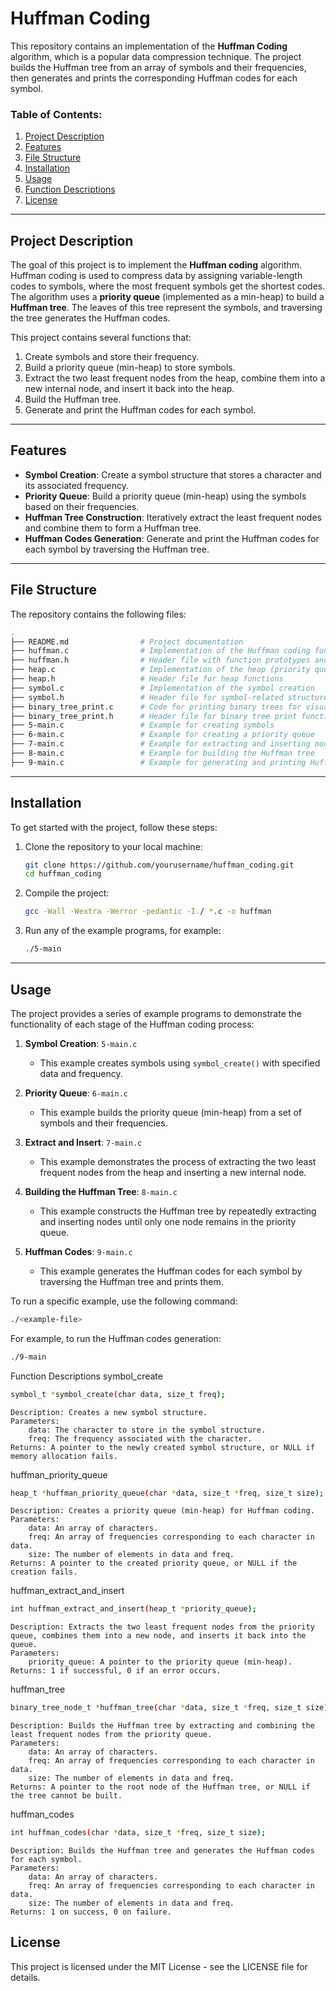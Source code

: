 # Huffman Coding

This repository contains an implementation of the **Huffman Coding** algorithm, which is a popular data compression technique. The project builds the Huffman tree from an array of symbols and their frequencies, then generates and prints the corresponding Huffman codes for each symbol.

### Table of Contents:
1. [Project Description](#project-description)
2. [Features](#features)
3. [File Structure](#file-structure)
4. [Installation](#installation)
5. [Usage](#usage)
6. [Function Descriptions](#function-descriptions)
7. [License](#license)

---

## Project Description

The goal of this project is to implement the **Huffman coding** algorithm. Huffman coding is used to compress data by assigning variable-length codes to symbols, where the most frequent symbols get the shortest codes. The algorithm uses a **priority queue** (implemented as a min-heap) to build a **Huffman tree**. The leaves of this tree represent the symbols, and traversing the tree generates the Huffman codes.

This project contains several functions that:
1. Create symbols and store their frequency.
2. Build a priority queue (min-heap) to store symbols.
3. Extract the two least frequent nodes from the heap, combine them into a new internal node, and insert it back into the heap.
4. Build the Huffman tree.
5. Generate and print the Huffman codes for each symbol.

---

## Features

- **Symbol Creation**: Create a symbol structure that stores a character and its associated frequency.
- **Priority Queue**: Build a priority queue (min-heap) using the symbols based on their frequencies.
- **Huffman Tree Construction**: Iteratively extract the least frequent nodes and combine them to form a Huffman tree.
- **Huffman Codes Generation**: Generate and print the Huffman codes for each symbol by traversing the Huffman tree.
  
---

## File Structure

The repository contains the following files:
```bash
.
├── README.md                # Project documentation
├── huffman.c                # Implementation of the Huffman coding functions
├── huffman.h                # Header file with function prototypes and structures
├── heap.c                   # Implementation of the heap (priority queue)
├── heap.h                   # Header file for heap functions
├── symbol.c                 # Implementation of the symbol creation
├── symbol.h                 # Header file for symbol-related structures
├── binary_tree_print.c      # Code for printing binary trees for visualization
├── binary_tree_print.h      # Header file for binary tree print functions
├── 5-main.c                 # Example for creating symbols
├── 6-main.c                 # Example for creating a priority queue
├── 7-main.c                 # Example for extracting and inserting nodes in the heap
├── 8-main.c                 # Example for building the Huffman tree
├── 9-main.c                 # Example for generating and printing Huffman codes
```

---

## Installation

To get started with the project, follow these steps:

1. Clone the repository to your local machine:

    ```bash
    git clone https://github.com/yourusername/huffman_coding.git
    cd huffman_coding
    ```

2. Compile the project:

    ```bash
    gcc -Wall -Wextra -Werror -pedantic -I./ *.c -o huffman
    ```

3. Run any of the example programs, for example:

    ```bash
    ./5-main
    ```

---

## Usage

The project provides a series of example programs to demonstrate the functionality of each stage of the Huffman coding process:

1. **Symbol Creation**: `5-main.c`
    - This example creates symbols using `symbol_create()` with specified data and frequency.
    
2. **Priority Queue**: `6-main.c`
    - This example builds the priority queue (min-heap) from a set of symbols and their frequencies.
    
3. **Extract and Insert**: `7-main.c`
    - This example demonstrates the process of extracting the two least frequent nodes from the heap and inserting a new internal node.
    
4. **Building the Huffman Tree**: `8-main.c`
    - This example constructs the Huffman tree by repeatedly extracting and inserting nodes until only one node remains in the priority queue.
    
5. **Huffman Codes**: `9-main.c`
    - This example generates the Huffman codes for each symbol by traversing the Huffman tree and prints them.

To run a specific example, use the following command:

```bash
./<example-file>
```
For example, to run the Huffman codes generation:
```bash
./9-main
```
Function Descriptions
symbol_create
```bash
symbol_t *symbol_create(char data, size_t freq);
```
    Description: Creates a new symbol structure.
    Parameters:
        data: The character to store in the symbol structure.
        freq: The frequency associated with the character.
    Returns: A pointer to the newly created symbol structure, or NULL if memory allocation fails.

huffman_priority_queue
```bash
heap_t *huffman_priority_queue(char *data, size_t *freq, size_t size);
```
    Description: Creates a priority queue (min-heap) for Huffman coding.
    Parameters:
        data: An array of characters.
        freq: An array of frequencies corresponding to each character in data.
        size: The number of elements in data and freq.
    Returns: A pointer to the created priority queue, or NULL if the creation fails.

huffman_extract_and_insert
```bash
int huffman_extract_and_insert(heap_t *priority_queue);
```
    Description: Extracts the two least frequent nodes from the priority queue, combines them into a new node, and inserts it back into the queue.
    Parameters:
        priority_queue: A pointer to the priority queue (min-heap).
    Returns: 1 if successful, 0 if an error occurs.

huffman_tree
```bash
binary_tree_node_t *huffman_tree(char *data, size_t *freq, size_t size);
```
    Description: Builds the Huffman tree by extracting and combining the least frequent nodes from the priority queue.
    Parameters:
        data: An array of characters.
        freq: An array of frequencies corresponding to each character in data.
        size: The number of elements in data and freq.
    Returns: A pointer to the root node of the Huffman tree, or NULL if the tree cannot be built.

huffman_codes
```bash
int huffman_codes(char *data, size_t *freq, size_t size);
```
    Description: Builds the Huffman tree and generates the Huffman codes for each symbol.
    Parameters:
        data: An array of characters.
        freq: An array of frequencies corresponding to each character in data.
        size: The number of elements in data and freq.
    Returns: 1 on success, 0 on failure.

## License

This project is licensed under the MIT License - see the LICENSE file for details.
